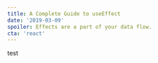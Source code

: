```yaml
---
title: A Complete Guide to useEffect
date: '2019-03-09'
spoiler: Effects are a part of your data flow.
cta: 'react'
---
```


test